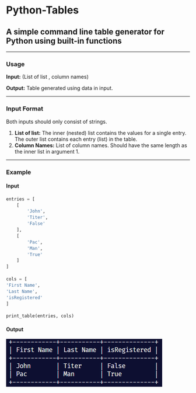 # Python-Tables

## A simple command line table generator for Python using built-in functions

---

### Usage

**Input:** (List of list , column names)

**Output:** Table generated using data in input.

---

### Input Format

Both inputs should only consist of strings.

1. **List of list:** The inner (nested) list contains the values for a single entry. The outer list contains each entry (list) in the table.
2. **Column Names:** List of column names. Should have the same length as the inner list in argument 1.

---

### Example

#### Input

```python
entries = [
    [
        'John',
        'Titer',
        'False'
    ],
    [
        'Pac',
        'Man',
        'True'
    ]
]

cols = [
'First Name',
'Last Name',
'isRegistered'
]

print_table(entries, cols)

```

#### Output

![Output Table](./imgs/output_table.png)
